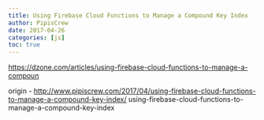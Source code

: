 ```yaml
---
title: Using Firebase Cloud Functions to Manage a Compound Key Index
author: PipisCrew
date: 2017-04-26
categories: [js]
toc: true
---
```


https://dzone.com/articles/using-firebase-cloud-functions-to-manage-a-compoun

origin - http://www.pipiscrew.com/2017/04/using-firebase-cloud-functions-to-manage-a-compound-key-index/ using-firebase-cloud-functions-to-manage-a-compound-key-index